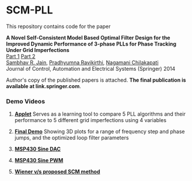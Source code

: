 # SCM-PLL

This repository contains code for the paper

**A Novel Self-Consistent Model Based Optimal Filter Design for the Improved Dynamic Performance of 3-phase PLLs for Phase Tracking Under Grid Imperfections** <br>
[Part 1](http://dx.doi.org/10.1007/s40313-014-0137-3) [Part 2](http://dx.doi.org/10.1007/s40313-014-0136-4) <br>
[Sambhav R. Jain](https://bit.ly/sjain-stanford), [Pradhyumna Ravikirthi](https://www.linkedin.com/in/pradhyumna-ravikirthi-3995193a/), [Nagamani Chilakapati](https://scholar.google.com/citations?user=shITP6sAAAAJ&hl=en)
<br>
Journal of Control, Automation and Electrical Systems (Springer) 2014

Author's copy of the published papers is attached. **The final publication is available at link.springer.com**.

### Demo Videos
1. [**Applet**](https://drive.google.com/file/d/0BytpYFU2BgsjVzlPdkVONjlPVVU/view?usp=sharing) Serves as a learning tool to compare 5 PLL algorithms and their performance to 5 different grid imperfections using 4 variables

2. [**Final Demo**](https://drive.google.com/file/d/0BytpYFU2BgsjeGNnaHhkNS1BYm8/view?usp=sharing) Showing 3D plots for a range of frequency step and phase jumps, and the optimized loop filter parameters

3. [**MSP430 Sine DAC**](https://drive.google.com/file/d/0BytpYFU2BgsjRkxQd0lYdF9DVEk/view?usp=sharing)

4. [**MSP430 Sine PWM**](https://drive.google.com/file/d/0BytpYFU2BgsjbzRSeFYtUjJWSDQ/view?usp=sharing)

5. [**Wiener v/s proposed SCM method**](https://drive.google.com/file/d/0BytpYFU2BgsjSTB4eDdMYWpEb3M/view?usp=sharing)
